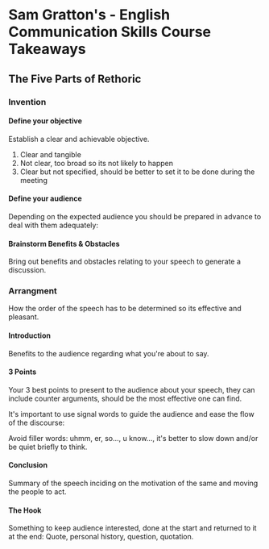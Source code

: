# Sam Gratton's - English Communication Skills Course Takeaways

## 

## The Five Parts of Rethoric

### Invention

#### Define your objective

Establish a clear and achievable objective.

1. Clear and tangible
2. Not clear, too broad so its not likely to happen
3. Clear but not specified, should be better to set it to be done during the meeting

#### Define your audience

Depending on the expected audience you should be prepared in advance to deal with them adequately:

#### Brainstorm Benefits & Obstacles
 
Bring out benefits and obstacles relating to your speech to generate a discussion.

### Arrangment

How the order of the speech has to be determined so its effective and pleasant. 

#### Introduction

Benefits to the audience regarding what you're about to say.

#### 3 Points

Your 3 best points to present to the audience about your speech, they can include counter arguments, should be the most effective one can find.

It's important to use signal words to guide the audience and ease the flow of the discourse:

Avoid filler words: uhmm, er, so..., u know..., it's better to slow down and/or be quiet briefly to think.

#### Conclusion

Summary of the speech inciding on the motivation of the same and moving the people to act.

#### The Hook

Something to keep audience interested, done at the start and returned to it at the end: Quote, personal history, question, quotation.

